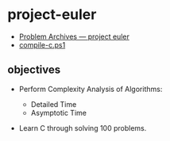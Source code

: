 # project-euler

- [Problem Archives — project euler](https://projecteuler.net/archives)
- [compile-c.ps1](https://github.com/ziajoriii7/personal-scripts/blob/main/compile-c.ps1)

## objectives


- Perform Complexity Analysis of Algorithms:
  - Detailed Time
  - Asymptotic Time

- Learn C through solving 100 problems.

